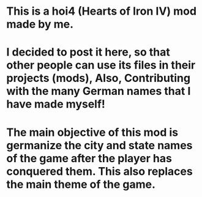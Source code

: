 # This is a hoi4 (Hearts of Iron IV) mod made by me.
# I decided to post it here, so that other people can use its files in their projects (mods), Also, Contributing with the many German names that I have made myself!
# The main objective of this mod is germanize the city and state names of the game after the player has conquered them. This also replaces the main theme of the game.
